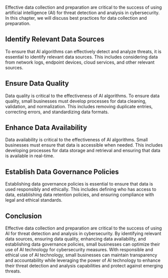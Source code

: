 
Effective data collection and preparation are critical to the success of using artificial intelligence (AI) for threat detection and analysis in cybersecurity. In this chapter, we will discuss best practices for data collection and preparation.

Identify Relevant Data Sources
------------------------------

To ensure that AI algorithms can effectively detect and analyze threats, it is essential to identify relevant data sources. This includes considering data from network logs, endpoint devices, cloud services, and other relevant sources.

Ensure Data Quality
-------------------

Data quality is critical to the effectiveness of AI algorithms. To ensure data quality, small businesses must develop processes for data cleaning, validation, and normalization. This includes removing duplicate entries, correcting errors, and standardizing data formats.

Enhance Data Availability
-------------------------

Data availability is critical to the effectiveness of AI algorithms. Small businesses must ensure that data is accessible when needed. This includes developing processes for data storage and retrieval and ensuring that data is available in real-time.

Establish Data Governance Policies
----------------------------------

Establishing data governance policies is essential to ensure that data is used responsibly and ethically. This includes defining who has access to data, establishing data retention policies, and ensuring compliance with legal and ethical standards.

Conclusion
----------

Effective data collection and preparation are critical to the success of using AI for threat detection and analysis in cybersecurity. By identifying relevant data sources, ensuring data quality, enhancing data availability, and establishing data governance policies, small businesses can optimize their use of AI technology for cybersecurity measures. With responsible and ethical use of AI technology, small businesses can maintain transparency and accountability while leveraging the power of AI technology to enhance their threat detection and analysis capabilities and protect against emerging threats.
